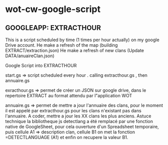# wot-cw-google-script

GOOGLEAPP: EXTRACTHOUR
----------------------

This is a script scheduled by time (1 times per hour actually) on my google Drive account.
He make a refresh of the map (building EXTRACT/extraction.json)
He make a refresh of new clans (Update DATA/anuaireClan.json)

Google Script into EXTRACTHOUR

start.gs => script scheduled every hour . calling extracthour.gs , then annuaire.gs

exracthour.gs => permet de créer un JSON sur google drive, dans le repertoire EXTRACT au format attendu par l"application WOT

annuaire.gs => permet de mettre a jour l'annuaire des clans, pour le moment il est appelé par extracthour.gs pour les clans n'existant pas dans l'annuaire. A coder, mettre a jour les XX clans les plus anciens.
Astuce technique la bibliotheque js detectlang a été remplacé par une fonction native de GoogleSheet, pour cela ouverture d'un Spreadsheet temporaire, puis cellule A1 => description clan, cellule B1 on met la fonction =DETECTLANGUAGE (A1) et enfin on recupere la valeur B1.


